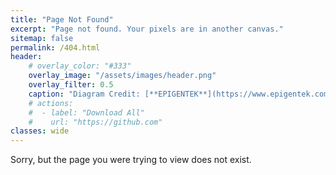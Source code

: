 ```yaml
---
title: "Page Not Found"
excerpt: "Page not found. Your pixels are in another canvas."
sitemap: false
permalink: /404.html
header: 
    # overlay_color: "#333"
    overlay_image: "/assets/images/header.png"
    overlay_filter: 0.5
    caption: "Diagram Credit: [**EPIGENTEK**](https://www.epigentek.com/)"
    # actions:
    #  - label: "Download All"
    #    url: "https://github.com"
classes: wide
---
```


Sorry, but the page you were trying to view does not exist.
